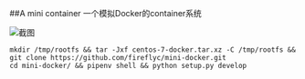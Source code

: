 ##A mini container
一个模拟Docker的container系统

![截图](./screenshot/v01.gif)


```
mkdir /tmp/rootfs && tar -Jxf centos-7-docker.tar.xz -C /tmp/rootfs && git clone https://github.com/fireflyc/mini-docker.git
cd mini-docker/ && pipenv shell && python setup.py develop
```